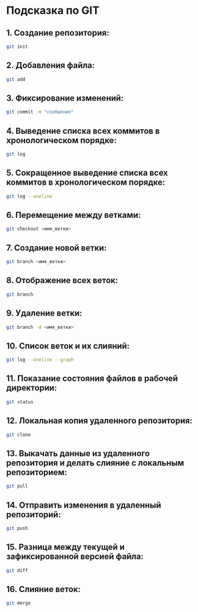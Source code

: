 # Подсказка по GIT

## 1. Создание репозитория:
```sh
git init
```
## 2. Добавления файла:
```sh
git add
```
## 3. Фиксирование изменений:
```sh
git commit -m "сообщение"
```
## 4. Выведение списка всех коммитов в хронологическом порядке:
```sh
git log
```
## 5. Сокращенное выведение списка всех коммитов в хронологическом порядке:
```sh
git log --oneline
``` 
## 6. Перемещение между ветками:
```sh
git checkout <имя_ветки>
```
## 7. Создание новой ветки:
```sh
git branch <имя_ветки>
```
## 8. Отображение всех веток:
```sh
git branch
```
## 9. Удаление ветки:
```sh
git branch -d <имя_ветки>
```
## 10. Список веток и их слияний:
```sh
git log --oneline --graph
```
## 11. Показание состояния файлов в рабочей директории:
```sh
git status
```
## 12. Локальная копия удаленного репозитория:
```sh
git clone
```
## 13. Выкачать данные из удаленного репозитория и делать слияние с локальным репозиторием:
```sh
git pull
```
## 14. Отправить изменения в удаленный репозиторий:
```sh
git push
```
## 15. Разница между текущей и зафиксированной версией файла:
```sh
git diff
```
## 16. Слияние веток:
```sh
git merge
```